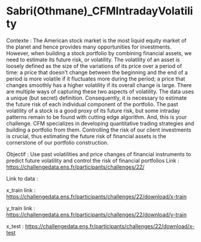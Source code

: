 # Sabri(Othmane)_CFMIntradayVolatility

Contexte : The American stock market is the most liquid equity market of the planet and hence provides many opportunities for investments. However, when building a stock portfolio by combining financial assets, we need to estimate its future risk, or volatility. The volatility of an asset is loosely defined as the size of the variations of its price over a period of time: a price that doesn't change between the beginning and the end of a period is more volatile if it fluctuates more during the period; a price that changes smoothly has a higher volatility if its overall change is large. There are multiple ways of capturing these two aspects of volatility. The data uses a unique (but secret) definition. Consequently, it is necessary to estimate the future risk of each individual component of the portfolio. The past volatility of a stock is a good proxy of its future risk, but some intraday patterns remain to be found with cutting edge algorithm. And, this is your challenge. CFM specializes in developing quantitative trading strategies and building a portfolio from them. Controlling the risk of our client investments is crucial, thus estimating the future risk of financial assets is the cornerstone of our portfolio construction.

Objectif : Use past volatilities and price changes of financial instruments to predict future volatility and control the risk of financial portfolios
Link : https://challengedata.ens.fr/participants/challenges/22/

Link to data :

  x_train link : https://challengedata.ens.fr/participants/challenges/22/download/x-train
  
  y_train link : https://challengedata.ens.fr/participants/challenges/22/download/y-train
  
  x_test : https://challengedata.ens.fr/participants/challenges/22/download/x-test
